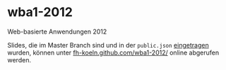 ﻿wba1-2012
=========

Web-basierte Anwendungen 2012

Slides, die im Master Branch sind und in der `public.json` [eingetragen](https://github.com/fh-koeln/wba1-2012/wiki/Git-CheatSheet#wiki-gh-pages) wurden, können unter [fh-koeln.github.com/wba1-2012/](http://fh-koeln.github.com/wba1-2012/) online abgerufen werden.
